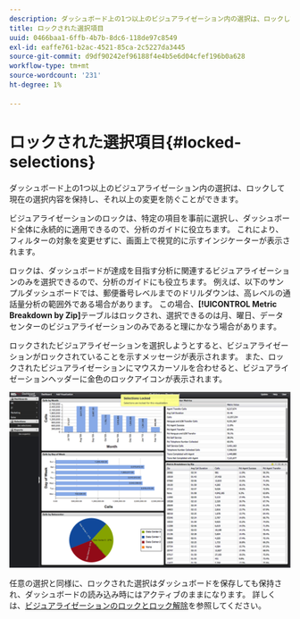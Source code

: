 ```yaml
---
description: ダッシュボード上の1つ以上のビジュアライゼーション内の選択は、ロックして現在の選択内容を保持し、それ以上の変更を防ぐことができます。
title: ロックされた選択項目
uuid: 0466baa1-6ffb-4b7b-8dc6-118de97c8549
exl-id: eaffe761-b2ac-4521-85ca-2c5227da3445
source-git-commit: d9df90242ef96188f4e4b5e6d04cfef196b0a628
workflow-type: tm+mt
source-wordcount: '231'
ht-degree: 1%

---
```


# ロックされた選択項目{#locked-selections}

ダッシュボード上の1つ以上のビジュアライゼーション内の選択は、ロックして現在の選択内容を保持し、それ以上の変更を防ぐことができます。

ビジュアライゼーションのロックは、特定の項目を事前に選択し、ダッシュボード全体に永続的に適用できるので、分析のガイドに役立ちます。 これにより、フィルターの対象を変更せずに、画面上で視覚的に示すインジケーターが表示されます。

ロックは、ダッシュボードが達成を目指す分析に関連するビジュアライゼーションのみを選択できるので、分析のガイドにも役立ちます。 例えば、以下のサンプルダッシュボードでは、郵便番号レベルまでのドリルダウンは、高レベルの通話量分析の範囲外である場合があります。 この場合、**[!UICONTROL Metric Breakdown by Zip]**&#x200B;テーブルはロックされ、選択できるのは月、曜日、データセンターのビジュアライゼーションのみであると理にかなう場合があります。

ロックされたビジュアライゼーションを選択しようとすると、ビジュアライゼーションがロックされていることを示すメッセージが表示されます。 また、ロックされたビジュアライゼーションにマウスカーソルを合わせると、ビジュアライゼーションヘッダーに金色のロックアイコンが表示されます。

![](assets/selection_locked.png)

任意の選択と同様に、ロックされた選択はダッシュボードを保存しても保持され、ダッシュボードの読み込み時にはアクティブのままになります。 詳しくは、[ビジュアライゼーションのロックとロック解除](../../../home/c-adobe-data-workbench-dashboard/c-visualizations/c-manipulating-visualizations/c-locking-and-unlocking-visualizations.md#concept-9215bcdd5bb44dee8d92ef0cc82f44d2)を参照してください。
